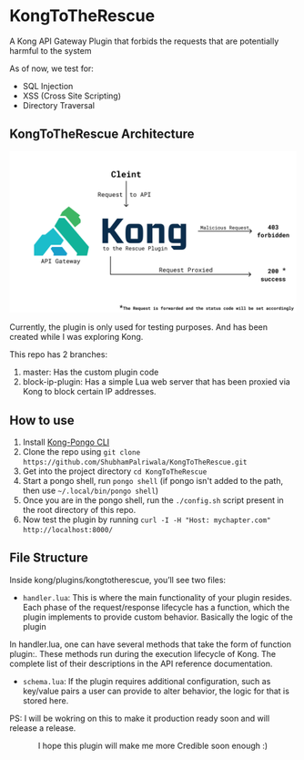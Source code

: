 # KongToTheRescue

A Kong API Gateway Plugin that forbids the requests that are potentially harmful to the system

As of now, we test for:

- SQL Injection
- XSS (Cross Site Scripting)
- Directory Traversal

## KongToTheRescue Architecture

![KongToTheRescue Architecure](./arch.png)

Currently, the plugin is only used for testing purposes. And has been created while I was exploring Kong.

This repo has 2 branches:

1. master:
   Has the custom plugin code
2. block-ip-plugin:
   Has a simple Lua web server that has been proxied via Kong to block certain IP addresses.

## How to use

1. Install [Kong-Pongo CLI](https://github.com/Kong/kong-pongo)
2. Clone the repo using `git clone https://github.com/ShubhamPalriwala/KongToTheRescue.git`
3. Get into the project directory `cd KongToTheRescue`
4. Start a pongo shell, run `pongo shell` (if pongo isn't added to the path, then use `~/.local/bin/pongo shell`)
5. Once you are in the pongo shell, run the `./config.sh` script present in the root directory of this repo.
6. Now test the plugin by running `curl -I -H "Host: mychapter.com" http://localhost:8000/`

## File Structure

Inside kong/plugins/kongtotherescue, you’ll see two files:

- `handler.lua`: This is where the main functionality of your plugin resides. Each phase of the request/response lifecycle has a function, which the plugin implements to provide custom behavior. Basically the logic of the plugin

In handler.lua, one can have several methods that take the form of function plugin:<name>. These methods run during the execution lifecycle of Kong. The complete list of their descriptions in the API reference documentation.

- `schema.lua`: If the plugin requires additional configuration, such as key/value pairs a user can provide to alter behavior, the logic for that is stored here.

PS: I will be wokring on this to make it production ready soon and will release a release.

<p align="center">I hope this plugin will make me more Credible soon enough :)</p>